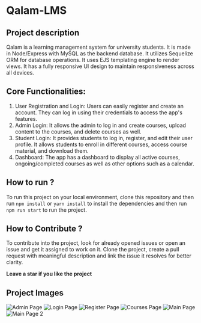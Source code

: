 # Qalam-LMS

## Project description
Qalam is a learning management system for university students. It is made in Node/Express with MySQL as the backend database. It utilizes Sequelize ORM for database operations. It uses EJS templating engine to render views. It has a fully responsive UI design to maintain responsiveness across all devices.


## Core Functionalities:
1. User Registration and Login: Users can easily register and create an account. They can log in using their credentials to access the app's features.
2. Admin Login: It allows the admin to log in and create courses, upload content to the courses, and delete courses as well.
3. Student Login: It provides students to log in, register, and edit their user profile. It allows students to enroll in different courses, access course material, and download them.
4. Dashboard: The app has a dashboard to display all active courses, ongoing/completed courses as well as other options such as a calendar.

## How to run ?
To run this project on your local environment, clone this repository and then run `npm install` or `yarn install` to install the dependencies and then run `npm run start` to run the project.

## How to Contribute ?
To contribute into the project, look for already opened issues or open an issue and get it assigned to work on it. Clone the project, create a pull request with meaningful description and link the issue it resolves for better clarity.

**Leave a star if you like the project**

## Project Images
![Admin Page](https://github.com/u01qureshi/Qalam-LMS/assets/111426368/4fdfdeb6-a765-471a-8e76-f4e4723300cc)
![Login Page](https://github.com/u01qureshi/Qalam-LMS/assets/111426368/f0a594b0-ff0b-4afc-8763-d25b3ad656fb)
![Register Page](https://github.com/u01qureshi/Qalam-LMS/assets/111426368/250e0763-7a41-4e18-a8a1-482d510f48c9)
![Courses Page](https://github.com/u01qureshi/Qalam-LMS/assets/111426368/b19cf849-1536-4dc5-a52b-a3744fcd7626)
![Main Page](https://github.com/u01qureshi/Qalam-LMS/assets/111426368/2bcfdd1d-f4ed-45b5-a23f-c209e6e19b5a)
![Main Page 2](https://github.com/u01qureshi/Qalam-LMS/assets/111426368/84027419-de14-48b8-b497-c91bd98a719b)
